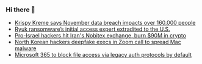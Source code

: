 ### Hi there 👋

<!--START_SECTION:feed-->
* [Krispy Kreme says November data breach impacts over 160,000 people](https://www.bleepingcomputer.com/news/security/krispy-kreme-says-november-data-breach-impacts-over-160-000-people/)
* [Ryuk ransomware’s initial access expert extradited to the U.S.](https://www.bleepingcomputer.com/news/security/ryuk-ransomwares-initial-access-expert-extradited-to-the-us/)
* [Pro-Israel hackers hit Iran's Nobitex exchange, burn $90M in crypto](https://www.bleepingcomputer.com/news/security/pro-israel-hackers-hit-irans-nobitex-exchange-burn-90m-in-crypto/)
* [North Korean hackers deepfake execs in Zoom call to spread Mac malware](https://www.bleepingcomputer.com/news/security/north-korean-hackers-deepfake-execs-in-zoom-call-to-spread-mac-malware/)
* [Microsoft 365 to block file access via legacy auth protocols by default](https://www.bleepingcomputer.com/news/microsoft/microsoft-365-to-block-file-access-via-legacy-auth-protocols-by-default/)
<!--END_SECTION:feed-->

<!--
**frankenk/frankenk** is a ✨ _special_ ✨ repository because its `README.md` (this file) appears on your GitHub profile.

Here are some ideas to get you started:

- 🔭 I’m currently working on ...
- 🌱 I’m currently learning ...
- 👯 I’m looking to collaborate on ...
- 🤔 I’m looking for help with ...
- 💬 Ask me about ...
- 📫 How to reach me: ...
- 😄 Pronouns: ...
- ⚡ Fun fact: ...
-->



